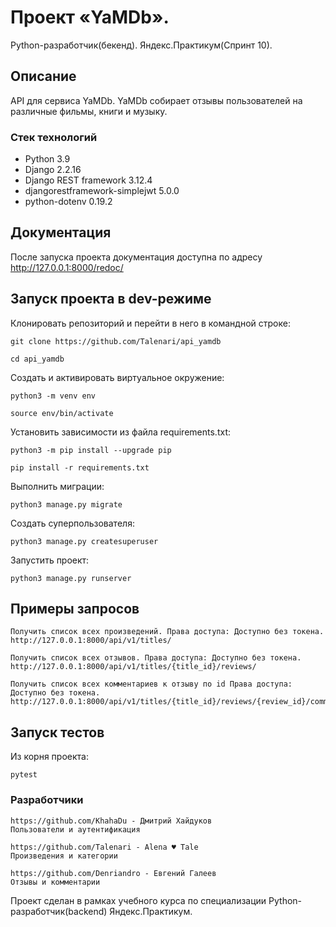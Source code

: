 # Проект «YaMDb». 
Python-разработчик(бекенд). Яндекс.Практикум(Спринт 10).

## Описание
API для сервиса YaMDb.
YaMDb собирает отзывы пользователей на различные фильмы, книги и музыку. 

### Стек технологий
- Python 3.9
- Django 2.2.16
- Django REST framework 3.12.4
- djangorestframework-simplejwt 5.0.0
- python-dotenv 0.19.2

## Документация

После запуска проекта документация доступна по адресу http://127.0.0.1:8000/redoc/

## Запуск проекта в dev-режиме

Клонировать репозиторий и перейти в него в командной строке:

```
git clone https://github.com/Talenari/api_yamdb
```

```
cd api_yamdb
```

Создать и активировать виртуальное окружение:

```
python3 -m venv env
```

```
source env/bin/activate
```

Установить зависимости из файла requirements.txt:

```
python3 -m pip install --upgrade pip
```

```
pip install -r requirements.txt
```

Выполнить миграции:

```
python3 manage.py migrate
```
Создать суперпользователя:

```
python3 manage.py createsuperuser
```

Запустить проект:

```
python3 manage.py runserver
```

## Примеры запросов
```
Получить список всех произведений. Права доступа: Доступно без токена.
http://127.0.0.1:8000/api/v1/titles/
```
```
Получить список всех отзывов. Права доступа: Доступно без токена.
http://127.0.0.1:8000/api/v1/titles/{title_id}/reviews/
```
```
Получить список всех комментариев к отзыву по id Права доступа: Доступно без токена.
http://127.0.0.1:8000/api/v1/titles/{title_id}/reviews/{review_id}/comments/
```


## Запуск тестов

Из корня проекта:

```
pytest
```

### Разработчики

```
https://github.com/KhahaDu - Дмитрий Хайдуков
Пользователи и аутентификация
```

```
https://github.com/Talenari - Alena ♥ Tale
Произведения и категории
```

```
https://github.com/Denriandro - Евгений Галеев
Отзывы и комментарии
```
Проект сделан в рамках учебного курса по специализации Python-разработчик(backend) Яндекс.Практикум.
